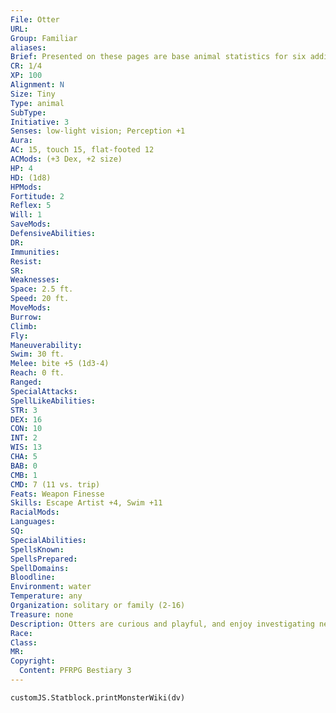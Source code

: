 ```yaml
---
File: Otter
URL: 
Group: Familiar
aliases: 
Brief: Presented on these pages are base animal statistics for six additional familiars beyond those most commonly used by spellcasters-of course, these statistics can also be used for normal animals as well. These familiars utilize all the standard rules for familiars presented on pages 82-83 of the Core Rulebook. Tiny or smaller familiars in this section use Dexterity to modify Climb and Swim skill checks.
CR: 1/4
XP: 100
Alignment: N
Size: Tiny
Type: animal
SubType: 
Initiative: 3
Senses: low-light vision; Perception +1
Aura: 
AC: 15, touch 15, flat-footed 12
ACMods: (+3 Dex, +2 size)
HP: 4
HD: (1d8)
HPMods: 
Fortitude: 2
Reflex: 5
Will: 1
SaveMods: 
DefensiveAbilities: 
DR: 
Immunities: 
Resist: 
SR: 
Weaknesses: 
Space: 2.5 ft.
Speed: 20 ft.
MoveMods: 
Burrow: 
Climb: 
Fly: 
Maneuverability: 
Swim: 30 ft.
Melee: bite +5 (1d3-4)
Reach: 0 ft.
Ranged: 
SpecialAttacks: 
SpellLikeAbilities: 
STR: 3
DEX: 16
CON: 10
INT: 2
WIS: 13
CHA: 5
BAB: 0
CMB: 1
CMD: 7 (11 vs. trip)
Feats: Weapon Finesse
Skills: Escape Artist +4, Swim +11
RacialMods: 
Languages: 
SQ: 
SpecialAbilities: 
SpellsKnown: 
SpellsPrepared: 
SpellDomains: 
Bloodline: 
Environment: water
Temperature: any
Organization: solitary or family (2-16)
Treasure: none
Description: Otters are curious and playful, and enjoy investigating new objects, sliding down wet rocks, and other simple games.
Race: 
Class: 
MR: 
Copyright:
  Content: PFRPG Bestiary 3
---
```

```dataviewjs
customJS.Statblock.printMonsterWiki(dv)
```
